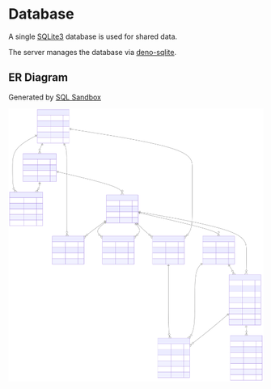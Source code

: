 # Database

A single [SQLite3](https://sqlite.org/index.html) database is used for shared data.

The server manages the database via [deno-sqlite](https://deno.land/x/sqlite@v3.9.1).

## ER Diagram

Generated by [SQL Sandbox](https://www.convertcsv.com/sqlite-online.htm)

![ER Diagram](img/erd.svg)
